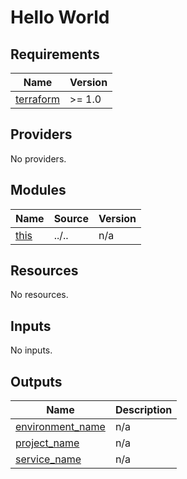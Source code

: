 # Hello World

<!-- BEGIN_TF_DOCS -->
## Requirements

| Name | Version |
|------|---------|
| <a name="requirement_terraform"></a> [terraform](#requirement\_terraform) | >= 1.0 |

## Providers

No providers.

## Modules

| Name | Source | Version |
|------|--------|---------|
| <a name="module_this"></a> [this](#module\_this) | ../.. | n/a |

## Resources

No resources.

## Inputs

No inputs.

## Outputs

| Name | Description |
|------|-------------|
| <a name="output_environment_name"></a> [environment\_name](#output\_environment\_name) | n/a |
| <a name="output_project_name"></a> [project\_name](#output\_project\_name) | n/a |
| <a name="output_service_name"></a> [service\_name](#output\_service\_name) | n/a |
<!-- END_TF_DOCS -->
